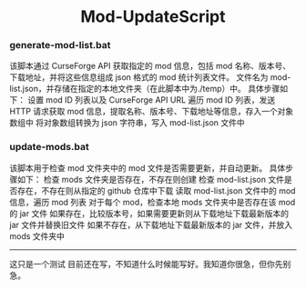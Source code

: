 # <center>Mod-UpdateScript<center>

### generate-mod-list.bat

该脚本通过 CurseForge API 获取指定的 mod 信息，包括 mod 名称、版本号、下载地址，并将这些信息组成 json 格式的 mod 统计列表文件。
文件名为 mod-list.json，并存储在指定的本地文件夹（在此脚本中为./temp）中。
具体步骤如下：
设置 mod ID 列表以及 CurseForge API URL
遍历 mod ID 列表，发送 HTTP 请求获取 mod 信息，提取名称、版本号、下载地址等信息，存入一个对象数组中
将对象数组转换为 json 字符串，写入 mod-list.json 文件中

### update-mods.bat

该脚本用于检查 mod 文件夹中的 mod 文件是否需要更新，并自动更新。
具体步骤如下：
检查 mods 文件夹是否存在，不存在则创建
检查 mod-list.json 文件是否存在，不存在则从指定的 github 仓库中下载
读取 mod-list.json 文件中的 mod 信息，遍历 mod 列表
对于每个 mod，检查本地 mods 文件夹中是否存在该 mod 的 jar 文件
如果存在，比较版本号，如果需要更新则从下载地址下载最新版本的 jar 文件并替换旧文件
如果不存在，从下载地址下载最新版本的 jar 文件，并放入 mods 文件夹中

---

这只是一个测试
目前还在写，不知道什么时候能写好。我知道你很急，但你先别急。
